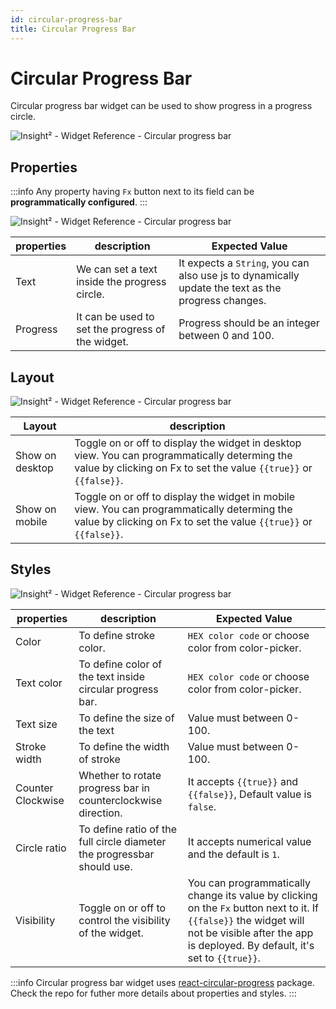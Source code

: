 ```yaml
---
id: circular-progress-bar
title: Circular Progress Bar
---
```

# Circular Progress Bar

Circular progress bar widget can be used to show progress in a progress circle.



![Insight² - Widget Reference - Circular progress bar](/_images/insight2/widgets/circular-progressbar/cpb.png)



## Properties

:::info
Any property having `Fx` button next to its field can be **programmatically configured**.
:::



![Insight² - Widget Reference - Circular progress bar](/_images/insight2/widgets/circular-progressbar/prop.png)


| properties  | description | Expected Value |
| ----------- | ----------- | --------------- |
| Text | We can set a text inside the progress circle.| It expects a `String`, you can also use js to dynamically update the text as the progress changes. |
| Progress | It can be used to set the progress of the widget. | Progress should be an integer between 0 and 100.|

## Layout



![Insight² - Widget Reference - Circular progress bar](/_images/insight2/widgets/circular-progressbar/layout.png)



| Layout  | description |
| ----------- | ----------- |
| Show on desktop | Toggle on or off to display the widget in desktop view. You can programmatically determing the value by clicking on Fx to set the value `{{true}}` or `{{false}}`. |
| Show on mobile | Toggle on or off to display the widget in mobile view. You can programmatically determing the value by clicking on Fx to set the value `{{true}}` or `{{false}}`. |

## Styles



![Insight² - Widget Reference - Circular progress bar](/_images/insight2/widgets/circular-progressbar/styles.png)



| properties      | description | Expected Value |
| ----------- | ----------- | ------------------- |
| Color | To define stroke color.| `HEX color code` or choose color from color-picker. |
| Text color | To define color of the text inside circular progress bar.| `HEX color code` or choose color from color-picker. |
| Text size | To define the size of the text | Value must between 0-100. |
| Stroke width | To define the width of stroke | Value must between 0-100.|
| Counter Clockwise | Whether to rotate progress bar in counterclockwise direction. | It accepts `{{true}}` and `{{false}}`, Default value is `false`.|
| Circle ratio | To define ratio of the full circle diameter the progressbar should use. | It accepts numerical value and the default is `1`. |
| Visibility | Toggle on or off to control the visibility of the widget. | You can programmatically change its value by clicking on the `Fx` button next to it. If `{{false}}` the widget will not be visible after the app is deployed. By default, it's set to `{{true}}`. |

:::info
Circular progress bar widget uses [react-circular-progress](https://github.com/kevinsqi/react-circular-progressbar) package. Check the repo for futher more details about properties and styles.
:::
